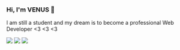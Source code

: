 ### Hi, I'm VENUS 👋
I am still a student and my dream is to become a professional Web Developer <3 <3 <3

![](http://github-profile-summary-cards.vercel.app/api/cards/profile-details?username=VenusakaVXT&theme=github)
![](http://github-profile-summary-cards.vercel.app/api/cards/stats?username=VenusakaVXT&theme=github)
![](http://github-profile-summary-cards.vercel.app/api/cards/repos-per-language?username=VenusakaVXT&theme=github)
